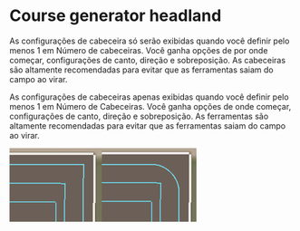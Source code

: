 # Course generator headland


As configurações de cabeceira só serão exibidas quando você definir pelo menos 1 em Número de cabeceiras.
Você ganha opções de por onde começar, configurações de canto, direção e sobreposição.
As cabeceiras são altamente recomendadas para evitar que as ferramentas saiam do campo ao virar.



As configurações de cabeceiras apenas exibidas quando você definir pelo menos 1 em Número de Cabeceiras.
Você ganha opções de onde começar, configurações de canto, direção e sobreposição.
As ferramentas são altamente recomendadas para evitar que as ferramentas saiam do campo ao virar.


![Image](/translation_data/sharproundcorner_0_0_330_130.png)

